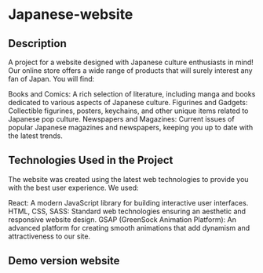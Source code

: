 # Japanese-website

## Description

A project for a website designed with Japanese culture enthusiasts in mind! Our online store offers a wide range of products that will surely interest any fan of Japan. You will find:

Books and Comics: A rich selection of literature, including manga and books dedicated to various aspects of Japanese culture.
Figurines and Gadgets: Collectible figurines, posters, keychains, and other unique items related to Japanese pop culture.
Newspapers and Magazines: Current issues of popular Japanese magazines and newspapers, keeping you up to date with the latest trends.


## Technologies Used in the Project

The website was created using the latest web technologies to provide you with the best user experience. We used:

React: A modern JavaScript library for building interactive user interfaces.
HTML, CSS, SASS: Standard web technologies ensuring an aesthetic and responsive website design.
GSAP (GreenSock Animation Platform): An advanced platform for creating smooth animations that add dynamism and attractiveness to our site.

## Demo version website

